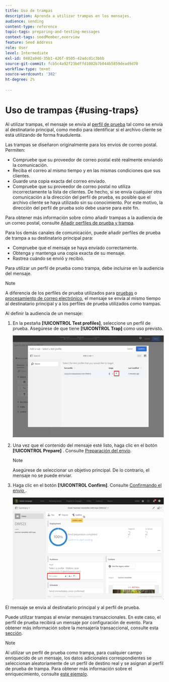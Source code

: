 ```yaml
---
title: Uso de trampas
description: Aprenda a utilizar trampas en los mensajes.
audience: sending
content-type: reference
topic-tags: preparing-and-testing-messages
context-tags: seedMember,overview
feature: Seed Address
role: User
level: Intermediate
exl-id: 0482a946-35b1-426f-8505-42adcd1c3bbb
source-git-commit: fcb5c4a92f23bdffd1082b7b044b5859dead9d70
workflow-type: tm+mt
source-wordcount: '382'
ht-degree: 2%

---
```


# Uso de trampas {#using-traps}

Al utilizar trampas, el mensaje se envía al [perfil de prueba](../../audiences/using/managing-test-profiles.md) tal como se envía al destinatario principal, como medio para identificar si el archivo cliente se está utilizando de forma fraudulenta.

Las trampas se diseñaron originalmente para los envíos de correo postal. Permiten:

* Compruebe que su proveedor de correo postal esté realmente enviando la comunicación.
* Reciba el correo al mismo tiempo y en las mismas condiciones que sus clientes.
* Guarde una copia exacta del correo enviado.
* Compruebe que su proveedor de correo postal no utiliza incorrectamente la lista de clientes. De hecho, si se envía cualquier otra comunicación a la dirección del perfil de prueba, es posible que el archivo cliente se haya utilizado sin su conocimiento. Por este motivo, la dirección del perfil de prueba solo debe usarse para este fin.

Para obtener más información sobre cómo añadir trampas a la audiencia de un correo postal, consulte [Añadir perfiles de prueba y trampa](../../channels/using/defining-the-direct-mail-audience.md#adding-test-and-trap-profiles).

Para los demás canales de comunicación, puede añadir perfiles de prueba de trampa a su destinatario principal para:

* Compruebe que el mensaje se haya enviado correctamente.
* Obtenga y mantenga una copia exacta de su mensaje.
* Rastrea cuándo se envió y recibió.

Para utilizar un perfil de prueba como trampa, debe incluirse en la audiencia del mensaje.

>[!NOTE]
>
>A diferencia de los perfiles de prueba utilizados para [pruebas](../../sending/using/sending-proofs.md) o [procesamiento de correo electrónico](../../sending/using/email-rendering.md), el mensaje se envía al mismo tiempo al destinatario principal y a los perfiles de prueba utilizados como trampas.

Al definir la audiencia de un mensaje:

1. En la pestaña **[!UICONTROL Test profiles]**, seleccione un perfil de prueba. Asegúrese de que tiene **[!UICONTROL Trap]** como uso previsto.

   ![](assets/trap_select.png)

1. Una vez que el contenido del mensaje esté listo, haga clic en el botón **[!UICONTROL Prepare]** . Consulte [Preparación del envío](../../sending/using/preparing-the-send.md).
   >[!NOTE]
   >
   >Asegúrese de seleccionar un objetivo principal. De lo contrario, el mensaje no se puede enviar.

1. Haga clic en el botón **[!UICONTROL Confirm]**. Consulte [Confirmando el envío ](../../sending/using/confirming-the-send.md) .

   ![](assets/trap_confirm.png)

El mensaje se envía al destinatario principal y al perfil de prueba.

Puede utilizar trampas al enviar mensajes transaccionales. En este caso, el perfil de prueba recibirá un mensaje por configuración de evento. Para obtener más información sobre la mensajería transaccional, consulte esta [sección](../../channels/using/getting-started-with-transactional-msg.md).

>[!NOTE]
>
>Al utilizar un perfil de prueba como trampa, para cualquier campo enriquecido de un mensaje, los datos adicionales correspondientes se seleccionan aleatoriamente de un perfil de destino real y se asignan al perfil de prueba de trampa. Para obtener más información sobre el enriquecimiento, consulte [este ejemplo](../../automating/using/enriching-profile-data-file.md).
